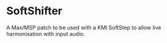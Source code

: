 # SoftShifter
A Max/MSP patch to be used with a KMI SoftStep to allow live harmonisation with input audio.
